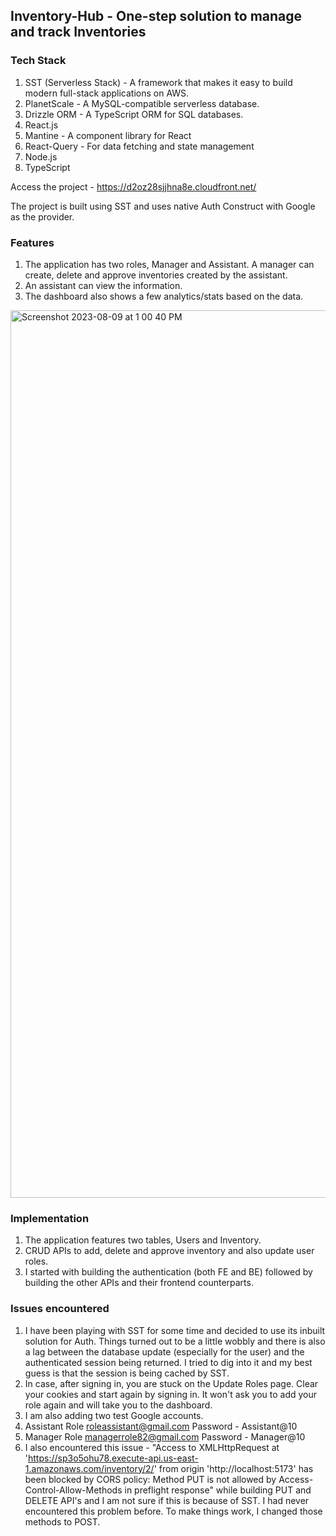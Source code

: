 ## Inventory-Hub - One-step solution to manage and track Inventories

### Tech Stack
1. SST (Serverless Stack) - A framework that makes it easy to build modern full-stack applications on AWS.
2. PlanetScale - A MySQL-compatible serverless database.
3. Drizzle ORM - A TypeScript ORM for SQL databases.
4. React.js
5. Mantine - A component library for React
6. React-Query - For data fetching and state management
7. Node.js
8. TypeScript

Access the project - https://d2oz28sjjhna8e.cloudfront.net/

The project is built using SST and uses native Auth Construct with Google as the provider.

### Features
1. The application has two roles, Manager and Assistant. A manager can create, delete and approve inventories created by the assistant.
2. An assistant can view the information.
3. The dashboard also shows a few analytics/stats based on the data.
<img width="1420" alt="Screenshot 2023-08-09 at 1 00 40 PM" src="https://github.com/swarna1001/fictional-robot/assets/66565400/a1a45a51-73fa-43bd-a5e4-a6130dab1844">

### Implementation
1. The application features two tables, Users and Inventory.
2. CRUD APIs to add, delete and approve inventory and also update user roles.
3. I started with building the authentication (both FE and BE) followed by building the other APIs and their frontend counterparts.

### Issues encountered
1. I have been playing with SST for some time and decided to use its inbuilt solution for Auth. Things turned out to be a little wobbly and there is also a lag between the database update (especially for the user) and the authenticated session being returned. I tried to dig into it and my best guess is that the session is being cached by SST.
2. In case, after signing in, you are stuck on the Update Roles page. Clear your cookies and start again by signing in. It won't ask you to add your role again and will take you to the dashboard.
3. I am also adding two test Google accounts.
  1. Assistant Role
     roleassistant@gmail.com
     Password - Assistant@10
  2. Manager Role
     managerrole82@gmail.com
     Password - Manager@10
4. I also encountered this issue - "Access to XMLHttpRequest at 'https://sp3o5ohu78.execute-api.us-east-1.amazonaws.com/inventory/2/' from origin 'http://localhost:5173' has been blocked by CORS policy: Method PUT is not allowed by Access-Control-Allow-Methods in preflight response" while building PUT and DELETE API's and I am not sure if this is because of SST. I had never encountered this problem before. To make things work, I changed those methods to POST.

